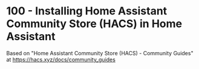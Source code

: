 # 100 - Installing Home Assistant Community Store (HACS) in Home Assistant

Based on "Home Assistant Community Store (HACS) - Community Guides" at https://hacs.xyz/docs/community_guides 


